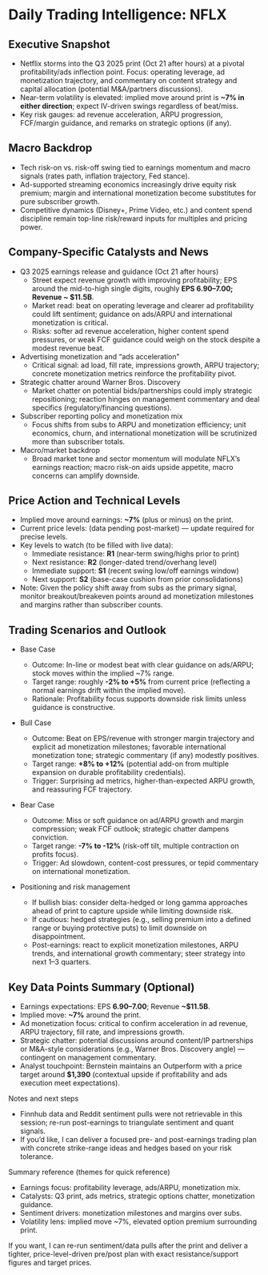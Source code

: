 # Daily Trading Intelligence: NFLX

## Executive Snapshot
- Netflix storms into the Q3 2025 print (Oct 21 after hours) at a pivotal profitability/ads inflection point. Focus: operating leverage, ad monetization trajectory, and commentary on content strategy and capital allocation (potential M&A/partners discussions).
- Near-term volatility is elevated: implied move around print is **~7% in either direction**; expect IV-driven swings regardless of beat/miss.
- Key risk gauges: ad revenue acceleration, ARPU progression, FCF/margin guidance, and remarks on strategic options (if any).

## Macro Backdrop
- Tech risk-on vs. risk-off swing tied to earnings momentum and macro signals (rates path, inflation trajectory, Fed stance).
- Ad-supported streaming economics increasingly drive equity risk premium; margin and international monetization become substitutes for pure subscriber growth.
- Competitive dynamics (Disney+, Prime Video, etc.) and content spend discipline remain top-line risk/reward inputs for multiples and pricing power.

## Company-Specific Catalysts and News
- Q3 2025 earnings release and guidance (Oct 21 after hours)
  - Street expect revenue growth with improving profitability; EPS around the mid-to-high single digits, roughly **EPS $6.90–$7.00; Revenue ~ $11.5B**.
  - Market read: beat on operating leverage and clearer ad profitability could lift sentiment; guidance on ads/ARPU and international monetization is critical.
  - Risks: softer ad revenue acceleration, higher content spend pressures, or weak FCF guidance could weigh on the stock despite a modest revenue beat.
- Advertising monetization and “ads acceleration”
  - Critical signal: ad load, fill rate, impressions growth, ARPU trajectory; concrete monetization metrics reinforce the profitability pivot.
- Strategic chatter around Warner Bros. Discovery
  - Market chatter on potential bids/partnerships could imply strategic repositioning; reaction hinges on management commentary and deal specifics (regulatory/financing questions).
- Subscriber reporting policy and monetization mix
  - Focus shifts from subs to ARPU and monetization efficiency; unit economics, churn, and international monetization will be scrutinized more than subscriber totals.
- Macro/market backdrop
  - Broad market tone and sector momentum will modulate NFLX’s earnings reaction; macro risk-on aids upside appetite, macro concerns can amplify downside.

## Price Action and Technical Levels
- Implied move around earnings: **~7%** (plus or minus) on the print.
- Current price levels: (data pending post-market) — update required for precise levels.
- Key levels to watch (to be filled with live data):
  - Immediate resistance: **R1** (near-term swing/highs prior to print)
  - Next resistance: **R2** (longer-dated trend/overhang level)
  - Immediate support: **S1** (recent swing low/off earnings window)
  - Next support: **S2** (base-case cushion from prior consolidations)
- Note: Given the policy shift away from subs as the primary signal, monitor breakout/breakeven points around ad monetization milestones and margins rather than subscriber counts.

## Trading Scenarios and Outlook

- Base Case
  - Outcome: In-line or modest beat with clear guidance on ads/ARPU; stock moves within the implied ~7% range.
  - Target range: roughly **-2% to +5%** from current price (reflecting a normal earnings drift within the implied move).
  - Rationale: Profitability focus supports downside risk limits unless guidance is constructive.

- Bull Case
  - Outcome: Beat on EPS/revenue with stronger margin trajectory and explicit ad monetization milestones; favorable international monetization tone; strategic commentary (if any) modestly positives.
  - Target range: **+8% to +12%** (potential add-on from multiple expansion on durable profitability credentials).
  - Trigger: Surprising ad metrics, higher-than-expected ARPU growth, and reassuring FCF trajectory.

- Bear Case
  - Outcome: Miss or soft guidance on ad/ARPU growth and margin compression; weak FCF outlook; strategic chatter dampens conviction.
  - Target range: **-7% to -12%** (risk-off tilt, multiple contraction on profits focus).
  - Trigger: Ad slowdown, content-cost pressures, or tepid commentary on international monetization.

- Positioning and risk management
  - If bullish bias: consider delta-hedged or long gamma approaches ahead of print to capture upside while limiting downside risk.
  - If cautious: hedged strategies (e.g., selling premium into a defined range or buying protective puts) to limit downside on disappointment.
  - Post-earnings: react to explicit monetization milestones, ARPU trends, and international growth commentary; steer strategy into next 1–3 quarters.

## Key Data Points Summary (Optional)

- Earnings expectations: EPS **$6.90–$7.00**; Revenue **~$11.5B**.
- Implied move: **~7%** around the print.
- Ad monetization focus: critical to confirm acceleration in ad revenue, ARPU trajectory, fill rate, and impressions growth.
- Strategic chatter: potential discussions around content/IP partnerships or M&A-style considerations (e.g., Warner Bros. Discovery angle) — contingent on management commentary.
- Analyst touchpoint: Bernstein maintains an Outperform with a price target around **$1,390** (contextual upside if profitability and ads execution meet expectations).

Notes and next steps
- Finnhub data and Reddit sentiment pulls were not retrievable in this session; re-run post-earnings to triangulate sentiment and quant signals.
- If you’d like, I can deliver a focused pre- and post-earnings trading plan with concrete strike-range ideas and hedges based on your risk tolerance.

Summary reference (themes for quick reference)
- Earnings focus: profitability leverage, ads/ARPU, monetization mix.
- Catalysts: Q3 print, ads metrics, strategic options chatter, monetization guidance.
- Sentiment drivers: monetization milestones and margins over subs.
- Volatility lens: implied move ~7%, elevated option premium surrounding print.

If you want, I can re-run sentiment/data pulls after the print and deliver a tighter, price-level-driven pre/post plan with exact resistance/support figures and target prices.